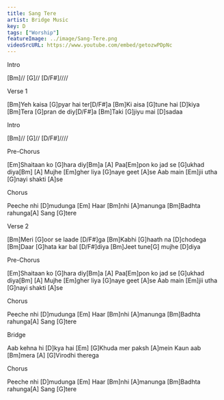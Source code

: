 ```yaml
---
title: Sang Tere
artist: Bridge Music
key: D
tags: ["Worship"]
featureImage: ../image/Sang-Tere.png
videoSrcURL: https://www.youtube.com/embed/getozwPDpNc
---
```

Intro

[Bm]// [G]// [D/F#]////

Verse 1

[Bm]Yeh kaisa [G]pyar hai ter[D/F#]a
[Bm]Ki aisa [G]tune hai [D]kiya
[Bm]Tera [G]pran de diy[D/F#]a 
[Bm]Taki [G]jiyu mai [D]sadaa

Intro

[Bm]// [G]// [D/F#]////

Pre-Chorus

[Em]Shaitaan ko [G]hara diy[Bm]a  [A]
Paa[Em]pon ko jad se [G]ukhad diya[Bm] [A]
Mujhe [Em]gher liya [G]naye geet [A]se
Aab main [Em]jii utha [G]nayi shakti [A]se

Chorus

Peeche nhi [D]mudunga [Em]
Haar [Bm]nhi [A]manunga
[Bm]Badhta rahunga[A] 
Sang [G]tere

Verse 2
 
[Bm]Meri [G]oor se laade [D/F#]ga
[Bm]Kabhi [G]haath na [D]chodega
[Bm]Daar [G]hata kar bal [D/F#]diya
[Bm]Jeet tune[G] mujhe [D]diya

Pre-Chorus

[Em]Shaitaan ko [G]hara diy[Bm]a  [A]
Paa[Em]pon ko jad se [G]ukhad diya[Bm] [A]
Mujhe [Em]gher liya [G]naye geet [A]se
Aab main [Em]jii utha [G]nayi shakti [A]se

Chorus

Peeche nhi [D]mudunga [Em]
Haar [Bm]nhi [A]manunga
[Bm]Badhta rahunga[A] 
Sang [G]tere

Bridge 

Aab kehna hi [D]kya hai [Em]
[G]Khuda mer paksh [A]mein 
Kaun aab [Bm]mera [A]
[G]Virodhi therega

Chorus

Peeche nhi [D]mudunga [Em]
Haar [Bm]nhi [A]manunga
[Bm]Badhta rahunga[A] 
Sang [G]tere